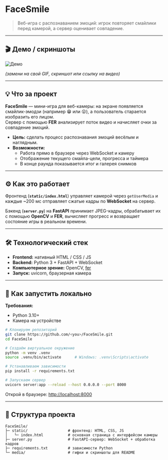 # FaceSmile

> Веб-игра с распознаванием эмоций: игрок повторяет смайлики перед камерой, а сервер оценивает совпадение.

---

## 🎬 Демо / скриншоты

![Демо](./media/demo.gif)

*(замени на свой GIF, скриншот или ссылку на видео)*

---

## 💡 Что за проект

**FaceSmile** — мини-игра для веб-камеры: на экране появляется смайлик-эмодзи (например 😁 или 😮), а пользователь старается изобразить его лицом.  
Сервер с помощью **FER** анализирует поток видео и начисляет очки за совпадение эмоций.

- **Цель:** сделать процесс распознавания эмоций весёлым и наглядным.  
- **Возможности:**  
  - Работа прямо в браузере через WebSocket и камеру  
  - Отображение текущего смайла-цели, прогресса и таймера  
  - В конце раунда показывается итог и галерея снимков  

---

## ⚙️ Как это работает

Фронтенд (**`static/index.html`**) управляет камерой через `getUserMedia` и каждые ~200 мс отправляет сжатые кадры по **WebSocket** на сервер.

Бэкенд (**`server.py`**) на **FastAPI** принимает JPEG-кадры, обрабатывает их с помощью **OpenCV** и **FER**, вычисляет прогресс и возвращает состояние игры в реальном времени.

---

## 🛠️ Технологический стек

- **Frontend:** нативный HTML / CSS / JS  
- **Backend:** Python 3 + FastAPI + WebSocket  
- **Компьютерное зрение:** OpenCV, [fer](https://github.com/justinshenk/fer)  
- **Запуск:** uvicorn, браузерная камера  

---

## 🚀 Как запустить локально

**Требования:**  
- Python 3.10+  
- Камера на устройстве  

```bash
# Клонируем репозиторий
git clone https://github.com/<you>/FaceSmile.git
cd FaceSmile

# Создаём виртуальное окружение
python -m venv .venv
source .venv/bin/activate      # Windows: .venv\Scripts\activate

# Устанавливаем зависимости
pip install -r requirements.txt

# Запускаем сервер
uvicorn server:app --reload --host 0.0.0.0 --port 8000
```

Открой в браузере: [http://localhost:8000](http://localhost:8000)

---

## 📂 **Структура проекта**

```text
FaceSmile/
├─ static/                  # фронтенд: HTML, CSS, JS
│   └─ index.html           # основная страница с интерфейсом камеры
├─ server.py                # FastAPI-сервер: WebSocket + обработка кадров
├─ requirements.txt         # зависимости Python
└─ media/                   # гифки и скриншоты для README
```
